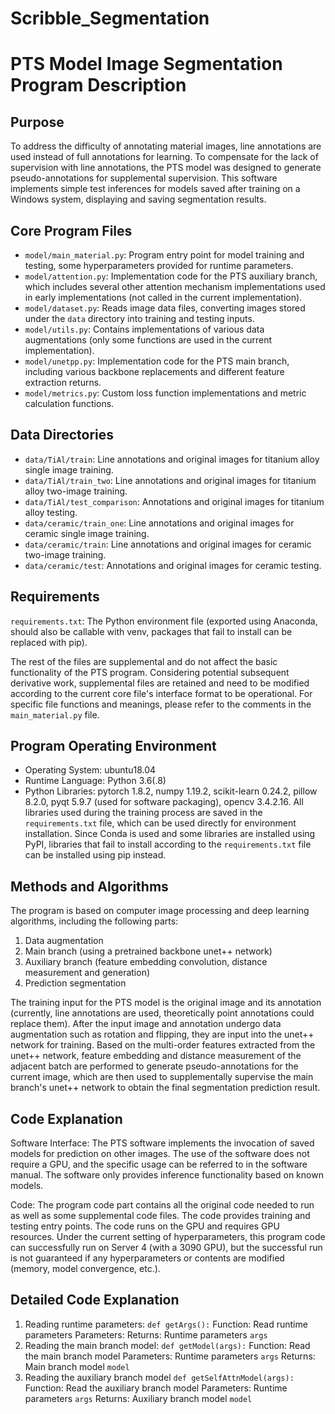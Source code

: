 # Scribble_Segmentation
# PTS Model Image Segmentation Program Description

## Purpose
To address the difficulty of annotating material images, line annotations are used instead of full annotations for learning. To compensate for the lack of supervision with line annotations, the PTS model was designed to generate pseudo-annotations for supplemental supervision. This software implements simple test inferences for models saved after training on a Windows system, displaying and saving segmentation results.

## Core Program Files
- `model/main_material.py`: Program entry point for model training and testing, some hyperparameters provided for runtime parameters.
- `model/attention.py`: Implementation code for the PTS auxiliary branch, which includes several other attention mechanism implementations used in early implementations (not called in the current implementation).
- `model/dataset.py`: Reads image data files, converting images stored under the `data` directory into training and testing inputs.
- `model/utils.py`: Contains implementations of various data augmentations (only some functions are used in the current implementation).
- `model/unetpp.py`: Implementation code for the PTS main branch, including various backbone replacements and different feature extraction returns.
- `model/metrics.py`: Custom loss function implementations and metric calculation functions.

## Data Directories
- `data/TiAl/train`: Line annotations and original images for titanium alloy single image training.
- `data/TiAl/train_two`: Line annotations and original images for titanium alloy two-image training.
- `data/TiAl/test_comparison`: Annotations and original images for titanium alloy testing.
- `data/ceramic/train_one`: Line annotations and original images for ceramic single image training.
- `data/ceramic/train`: Line annotations and original images for ceramic two-image training.
- `data/ceramic/test`: Annotations and original images for ceramic testing.

## Requirements
`requirements.txt`: The Python environment file (exported using Anaconda, should also be callable with venv, packages that fail to install can be replaced with pip).

The rest of the files are supplemental and do not affect the basic functionality of the PTS program. Considering potential subsequent derivative work, supplemental files are retained and need to be modified according to the current core file's interface format to be operational. For specific file functions and meanings, please refer to the comments in the `main_material.py` file.

## Program Operating Environment
- Operating System: ubuntu18.04
- Runtime Language: Python 3.6(.8)
- Python Libraries: pytorch 1.8.2, numpy 1.19.2, scikit-learn 0.24.2, pillow 8.2.0, pyqt 5.9.7 (used for software packaging), opencv 3.4.2.16. All libraries used during the training process are saved in the `requirements.txt` file, which can be used directly for environment installation. Since Conda is used and some libraries are installed using PyPI, libraries that fail to install according to the `requirements.txt` file can be installed using pip instead.

## Methods and Algorithms
The program is based on computer image processing and deep learning algorithms, including the following parts:
1. Data augmentation
2. Main branch (using a pretrained backbone unet++ network)
3. Auxiliary branch (feature embedding convolution, distance measurement and generation)
4. Prediction segmentation

The training input for the PTS model is the original image and its annotation (currently, line annotations are used, theoretically point annotations could replace them). After the input image and annotation undergo data augmentation such as rotation and flipping, they are input into the unet++ network for training. Based on the multi-order features extracted from the unet++ network, feature embedding and distance measurement of the adjacent batch are performed to generate pseudo-annotations for the current image, which are then used to supplementally supervise the main branch's unet++ network to obtain the final segmentation prediction result.

## Code Explanation
Software Interface: The PTS software implements the invocation of saved models for prediction on other images. The use of the software does not require a GPU, and the specific usage can be referred to in the software manual. The software only provides inference functionality based on known models.

Code: The program code part contains all the original code needed to run as well as some supplemental code files. The code provides training and testing entry points. The code runs on the GPU and requires GPU resources. Under the current setting of hyperparameters, this program code can successfully run on Server 4 (with a 3090 GPU), but the successful run is not guaranteed if any hyperparameters or contents are modified (memory, model convergence, etc.).

## Detailed Code Explanation
1. Reading runtime parameters:
   `def getArgs():`
   Function: Read runtime parameters
   Parameters:
   Returns: Runtime parameters `args`
2. Reading the main branch model:
   `def getModel(args):`
   Function: Read the main branch model
   Parameters: Runtime parameters `args`
   Returns: Main branch model `model`
3. Reading the auxiliary branch model
   `def getSelfAttnModel(args):`
   Function: Read the auxiliary branch model
   Parameters: Runtime parameters `args`
   Returns: Auxiliary branch model `model`

